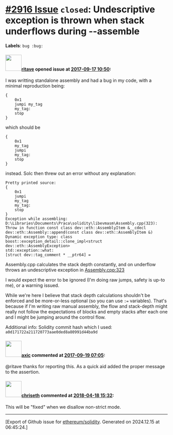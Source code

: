 # [\#2916 Issue](https://github.com/ethereum/solidity/issues/2916) `closed`: Undescriptive exception is thrown when stack underflows during --assemble
**Labels**: `bug :bug:`


#### <img src="https://avatars.githubusercontent.com/u/1614945?v=4" width="50">[ritave](https://github.com/ritave) opened issue at [2017-09-17 10:50](https://github.com/ethereum/solidity/issues/2916):

I was writting standalone assembly and had a bug in my code, with a minimal reproduction being:
```
{
    0x1
    jumpi my_tag
    my_tag:
    stop
}
```
which should be
```
{
    0x1
    my_tag
    jumpi
    my_tag:
    stop
}

```
instead.
Solc then threw out an error without any explanation:
```
Pretty printed source:
{
    0x1
    jumpi
    my_tag
    my_tag:
    stop
}
Exception while assembling: D:\Libraries\Documents\Praca\solidity\libevmasm\Assembly.cpp(323): Throw in function const class dev::eth::AssemblyItem &__cdecl dev::eth::Assembly::append(const class dev::eth::AssemblyItem &)
Dynamic exception type: class boost::exception_detail::clone_impl<struct dev::eth::AssemblyException>
std::exception::what:
[struct dev::tag_comment * __ptr64] =
```

Assembly.cpp calculates the stack depth constantly, and on underflow throws an undescriptive exception   in [Assembly.cpp:323](https://github.com/ethereum/solidity/blob/develop/libevmasm/Assembly.cpp#L323)

I would expect the error to be ignored (I'm doing raw jumps, safety is up-to me), or a warning issued.

While we're here I believe that stack depth calculations shouldn't be enforced and be more-or-less optional (so you can use `:=` variables). That's because if I'm writing raw manual assembly, the flow and stack-depth might really not follow the expectations of blocks and empty stacks after each one and I might be jumping around the control flow.

Additional info:
Solidity commit hash which I used:
```a0d171722a211720773aae0ded8a80991d44ba9d```

#### <img src="https://avatars.githubusercontent.com/u/20340?v=4" width="50">[axic](https://github.com/axic) commented at [2017-09-19 07:05](https://github.com/ethereum/solidity/issues/2916#issuecomment-330449269):

@ritave thanks for reporting this. As a quick aid added the proper message to the assertion.

#### <img src="https://avatars.githubusercontent.com/u/9073706?v=4" width="50">[chriseth](https://github.com/chriseth) commented at [2018-04-18 15:32](https://github.com/ethereum/solidity/issues/2916#issuecomment-382429032):

This will be "fixed" when we disallow non-strict mode.


-------------------------------------------------------------------------------



[Export of Github issue for [ethereum/solidity](https://github.com/ethereum/solidity). Generated on 2024.12.15 at 06:45:24.]
